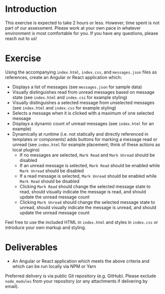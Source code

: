 # Introduction

This exercise is expected to take 2 hours or less. However, time spent is not part of our assessment. Please work at your own pace in whatever environment is most comfortable for you. If you have any questions, please reach out to us!

# Exercise

Using the accompanying `index.html`, `index.css`, and `messages.json` files as references, create an Angular or React application which:

- Displays a list of messages (see `messages.json` for sample data)
- Visually distinguishes read from unread messages based on message state (see `index.html` and `index.css` for example styling)
- Visually distinguishes a selected message from unselected messages (see `index.html` and `index.css` for example styling)
- Selects a message when it is clicked with a maximum of one selected message
- Displays a dynamic count of unread messages (see `index.html` for an example)
- Dynamically at runtime (i.e. not statically and directly referenced in templates or components) adds buttons for marking a message read or unread (see `index.html` for example placement; think of these actions as local plugins)
    - If no messages are selected, `Mark Read` and `Mark Unread` should be disabled
    - If an unread message is selected, `Mark Read` should be enabled while `Mark Unread` should be disabled
    - If a read message is selected, `Mark Unread` should be enabled while `Mark Read` should be disabled
    - Clicking `Mark Read` should change the selected message state to read, should visually indicate the message is read, and should update the unread message count
    - Clicking `Mark Unread` should change the selected message state to unread, should visually indicate the message is unread, and should update the unread message count

Feel free to use the included HTML in `index.html` and styles in `index.css` or introduce your own markup and styling.

# Deliverables

- An Angular or React application which meets the above criteria and which can be run locally via NPM or Yarn

Preferred delivery is via public Git repository (e.g. GitHub). Please exclude `node_modules` from your repository (or any attachments if delivering by email).